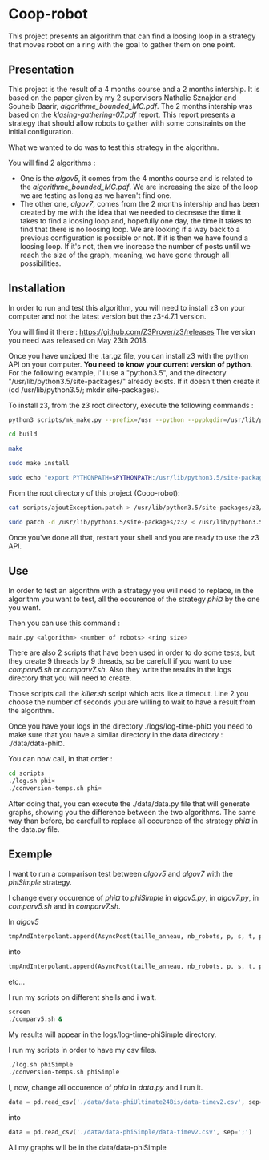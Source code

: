 # Coop-robot
This project presents an algorithm that can find a loosing loop in a strategy that moves robot on a ring with the goal to gather them on one point.

## Presentation

This project is the result of a 4 months course and a 2 months intership. It is based on the paper given by my 2 supervisors Nathalie Sznajder and Souheib Baarir, *algorithme_bounded_MC.pdf*. The 2 months intership was based on the *klasing-gathering-07.pdf* report. This report presents a strategy that should allow robots to gather with some constraints on the initial configuration.

What we wanted to do was to test this strategy in the algorithm.

You will find 2 algorithms : 

- One is the *algov5*, it comes from the 4 months course and is related to the *algorithme_bounded_MC.pdf*. We are increasing the size of the loop we are testing as long as we haven't find one.
- The other one, *algov7*, comes from the 2 months intership and has been created by me with the idea that we needed to decrease the time it takes to find a loosing loop and, hopefully one day, the time it takes to find that there is no loosing loop. We are looking if a way back to a previous configuration is possible or not. If it is then we have found a loosing loop. If it's not, then we increase the number of posts until we reach the size of the graph, meaning, we have gone through all possibilities.

## Installation

In order to run and test this algorithm, you will need to install z3 on your computer and not the latest version but the z3-4.7.1 version.

You will find it there : https://github.com/Z3Prover/z3/releases
The version you need was released on May 23th 2018.

Once you have unziped the .tar.gz file, you can install z3 with the python API on your computer. **You need to know your current version of python**. For the following example, I'll use a "python3.5", and the directory "/usr/lib/python3.5/site-packages/" already exists. If it doesn't then create it (cd /usr/lib/python3.5/; mkdir site-packages).

To install z3, from the z3 root directory, execute the following commands :

```bash
python3 scripts/mk_make.py --prefix=/usr --python --pypkgdir=/usr/lib/python3.5/site-packages
```
```bash
cd build
```
```bash
make
```
```bash
sudo make install
```
```bash
sudo echo "export PYTHONPATH=$PYTHONPATH:/usr/lib/python3.5/site-packages" >> ~/.bashrc
```

From the root directory of this project (Coop-robot):

```bash
cat scripts/ajoutException.patch > /usr/lib/python3.5/site-packages/z3/ajoutException.patch
```
```bash
sudo patch -d /usr/lib/python3.5/site-packages/z3/ < /usr/lib/python3.5/site-packages/z3/ajoutException.patch
```

Once you've done all that, restart your shell and you are ready to use the z3 API.

## Use

In order to test an algorithm with a strategy you will need to replace, in the algorithm you want to test, all the occurence of the strategy *phi¤* by the one you want.

Then you can use this command :
```bash
main.py <algorithm> <number of robots> <ring size>
```

There are also 2 scripts that have been used in order to do some tests, but they create 9 threads by 9 threads, so be carefull if you want to use *comparv5.sh* or *comparv7.sh*. Also they write the results in the logs directory that you will need to create.

Those scripts call the *killer.sh* script which acts like a timeout. Line 2 you choose the number of seconds you are willing to wait to have a result from the algorithm.

Once you have your logs in the directory ./logs/log-time-phi¤ you need to make sure that you have a similar directory in the data directory : ./data/data-phi¤.

You can now call, in that order :
```bash
cd scripts
./log.sh phi¤
./conversion-temps.sh phi¤
```
After doing that, you can execute the ./data/data.py file that will generate graphs, showing you the difference between the two algorithms. The same way than before, be carefull to replace all occurence of the strategy *phi¤* in the data.py file.

## Exemple

I want to run a comparison test between *algov5* and *algov7* with the *phiSimple* strategy.

I change every occurence of *phi¤* to *phiSimple* in *algov5.py*, in *algov7.py*, in *comparv5.sh* and in *comparv7.sh*.

In *algov5*
```py
tmpAndInterpolant.append(AsyncPost(taille_anneau, nb_robots, p, s, t, pk[0], sk[0], tk[0], phiUltimate))
```
into
```py
tmpAndInterpolant.append(AsyncPost(taille_anneau, nb_robots, p, s, t, pk[0], sk[0], tk[0], phiSimple))
```
etc...

I run my scripts on different shells and i wait.
```bash
screen
./comparv5.sh &
```

My results will appear in the logs/log-time-phiSimple directory.

I run my scripts in order to have my csv files.
```bash
./log.sh phiSimple
./conversion-temps.sh phiSimple
```

I, now, change all occurence of *phi¤* in *data.py* and I run it.
```py
data = pd.read_csv('./data/data-phiUltimate24Bis/data-timev2.csv', sep=';')
```
into
```py
data = pd.read_csv('./data/data-phiSimple/data-timev2.csv', sep=';')
```

All my graphs will be in the data/data-phiSimple